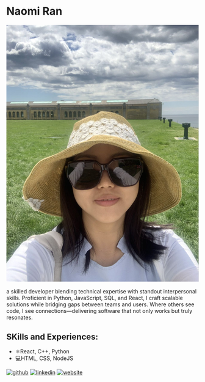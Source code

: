 # Naomi Ran

![front-end and back-end developer](https://github.com/NaomiRan/NaomiRan/blob/main/Image_20241119185412.jpg)

a skilled developer blending technical expertise with standout interpersonal skills. Proficient in Python, JavaScript, SQL, and React, I craft scalable solutions while bridging gaps between teams and users. Where others see code, I see connections—delivering software that not only works but truly resonates.

## SKills and Experiences:
*  ⚛️React, C++, Python
*  💻HTML, CSS, NodeJS


[<img src='https://cdn.jsdelivr.net/npm/simple-icons@3.0.1/icons/github.svg' alt='github' height='40'>](https://github.com/https://github.com/NaomiRan/NaomiRan)  [<img src='https://cdn.jsdelivr.net/npm/simple-icons@3.0.1/icons/linkedin.svg' alt='linkedin' height='40'>](https://www.linkedin.com/in/www.linkedin.com/in/naomiranprogrammer/)  [<img src='https://cdn.jsdelivr.net/npm/simple-icons@3.0.1/icons/icloud.svg' alt='website' height='40'>](https://fresh-eatery-ork6ma7mu-naomi-dongqins-projects.vercel.app)  










